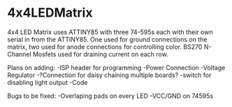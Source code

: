 4x4LEDMatrix
============

4x4 LED Matrix uses ATTINY85 with three 74-595s each with their own serial in from the ATTINY85. One used for ground connections on the matrix, two used for anode connections for controlling color. BS270 N-Channel Mosfets used for draining current on each row.

Plans on adding:
-ISP header for programming
-Power Connection
-Voltage Regulator
-?Connection for daisy chaining multiple boards?
-switch for disabling light output
-Code

Bugs to be fixed:
-Overlaping pads on every LED
-VCC/GND on 74595s
